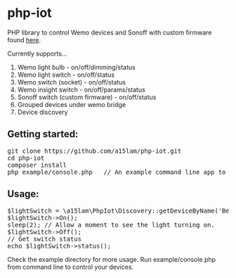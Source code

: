 # php-iot
PHP library to control Wemo devices and Sonoff with custom firmware found [here](https://github.com/a15lam/PT-IoT/blob/master/Socket-Sonoff-AI/Socket-Sonoff-AI.ino).

Currently supports...

1. Wemo light bulb - on/off/dimming/status
2. Wemo light switch - on/off/status
3. Wemo switch (socket) - on/off/status
4. Wemo insight switch - on/off/params/status
5. Sonoff switch (custom firmware) - on/off/status
6. Grouped devices under wemo bridge
7. Device discovery


## Getting started:

<pre>
git clone https://github.com/a15lam/php-iot.git
cd php-iot
composer install
php example/console.php   // An example command line app to control your wemo devices.
</pre>

## Usage:

<pre>
$lightSwitch = \a15lam\PhpIot\Discovery::getDeviceByName('Bed Room Light'); // Use your wemo device name as they show on your wemo app. Supports grouped devices
$lightSwitch->On();
sleep(2); // Allow a moment to see the light turning on.
$lightSwitch->Off();
// Get switch status
echo $lightSwitch->status();
</pre>

Check the example directory for more usage. Run example/console.php from command line to control your devices.
